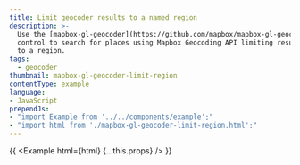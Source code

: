 ```yaml
---
title: Limit geocoder results to a named region
description: >-
  Use the [mapbox-gl-geocoder](https://github.com/mapbox/mapbox-gl-geocoder)
  control to search for places using Mapbox Geocoding API limiting results
  to a region.
tags:
  - geocoder
thumbnail: mapbox-gl-geocoder-limit-region
contentType: example
language:
- JavaScript
prependJs:
- "import Example from '../../components/example';"
- "import html from './mapbox-gl-geocoder-limit-region.html';"
---
```


{{ <Example html={html} {...this.props} /> }}
